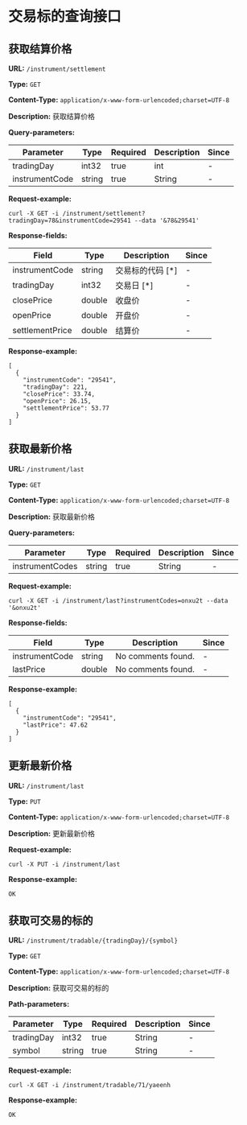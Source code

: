 
# 交易标的查询接口
## 获取结算价格

**URL:** `/instrument/settlement`

**Type:** `GET`


**Content-Type:** `application/x-www-form-urlencoded;charset=UTF-8`

**Description:** 获取结算价格



**Query-parameters:**

| Parameter | Type | Required | Description | Since |
|-----------|------|----------|-------------|-------|
|tradingDay|int32|true|    int|-|
|instrumentCode|string|true|String|-|


**Request-example:**
```
curl -X GET -i /instrument/settlement?tradingDay=78&instrumentCode=29541 --data '&78&29541'
```

**Response-fields:**

| Field | Type | Description | Since |
|-------|------|-------------|-------|
|instrumentCode|string|交易标的代码 [*]|-|
|tradingDay|int32|交易日 [*]|-|
|closePrice|double|收盘价|-|
|openPrice|double|开盘价|-|
|settlementPrice|double|结算价|-|

**Response-example:**
```
[
  {
    "instrumentCode": "29541",
    "tradingDay": 221,
    "closePrice": 33.74,
    "openPrice": 26.15,
    "settlementPrice": 53.77
  }
]
```

## 获取最新价格

**URL:** `/instrument/last`

**Type:** `GET`


**Content-Type:** `application/x-www-form-urlencoded;charset=UTF-8`

**Description:** 获取最新价格



**Query-parameters:**

| Parameter | Type | Required | Description | Since |
|-----------|------|----------|-------------|-------|
|instrumentCodes|string|true|String|-|


**Request-example:**
```
curl -X GET -i /instrument/last?instrumentCodes=onxu2t --data '&onxu2t'
```

**Response-fields:**

| Field | Type | Description | Since |
|-------|------|-------------|-------|
|instrumentCode|string|No comments found.|-|
|lastPrice|double|No comments found.|-|

**Response-example:**
```
[
  {
    "instrumentCode": "29541",
    "lastPrice": 47.62
  }
]
```

## 更新最新价格

**URL:** `/instrument/last`

**Type:** `PUT`


**Content-Type:** `application/x-www-form-urlencoded;charset=UTF-8`

**Description:** 更新最新价格





**Request-example:**
```
curl -X PUT -i /instrument/last
```

**Response-example:**
```
OK
```

## 获取可交易的标的

**URL:** `/instrument/tradable/{tradingDay}/{symbol}`

**Type:** `GET`


**Content-Type:** `application/x-www-form-urlencoded;charset=UTF-8`

**Description:** 获取可交易的标的


**Path-parameters:**

| Parameter | Type | Required | Description | Since |
|-----------|------|----------|-------------|-------|
|tradingDay|int32|true|String|-|
|symbol|string|true|    String|-|



**Request-example:**
```
curl -X GET -i /instrument/tradable/71/yaeenh
```

**Response-example:**
```
OK
```

